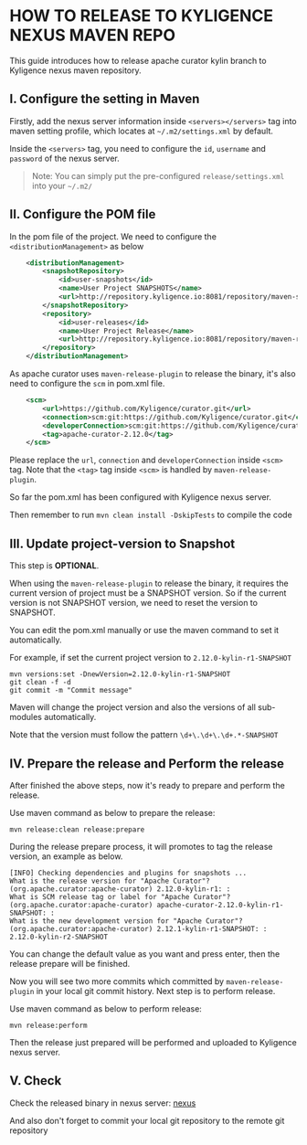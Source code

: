 # HOW TO RELEASE TO KYLIGENCE NEXUS MAVEN REPO

This guide introduces how to release apache curator kylin branch  to Kyligence nexus maven repository.

## I. Configure the setting in Maven

Firstly, add the nexus server information inside `<servers></servers>` tag into maven setting profile, which locates at `~/.m2/settings.xml` by default.

Inside the `<servers>` tag, you need to configure the `id`, `username` and `password` of the nexus server.

> Note: You can simply put the pre-configured `release/settings.xml` into your `~/.m2/`

## II. Configure the POM file 

In the pom file of the project. We need to configure the `<distributionManagement>` as below

```xml
    <distributionManagement>
        <snapshotRepository>
            <id>user-snapshots</id>
            <name>User Project SNAPSHOTS</name>
            <url>http://repository.kyligence.io:8081/repository/maven-snapshots/</url>
        </snapshotRepository>
        <repository>
            <id>user-releases</id>
            <name>User Project Release</name>
            <url>http://repository.kyligence.io:8081/repository/maven-releases/</url>
        </repository>
    </distributionManagement>
```

As apache curator uses `maven-release-plugin` to release the binary, it's also need to configure the `scm` in pom.xml file.

```xml
    <scm>
        <url>https://github.com/Kyligence/curator.git</url>
        <connection>scm:git:https://github.com/Kyligence/curator.git</connection>
        <developerConnection>scm:git:https://github.com/Kyligence/curator.git</developerConnection>
        <tag>apache-curator-2.12.0</tag>
    </scm>
```
Please replace the `url`, `connection` and `developerConnection` inside `<scm>` tag.
Note that the `<tag>` tag inside `<scm>` is handled by `maven-release-plugin`.

So far the pom.xml has been configured with Kyligence nexus server.

Then remember to run `mvn clean install -DskipTests` to compile the code

## III. Update project-version to Snapshot

This step is **OPTIONAL**.

When using the `maven-release-plugin` to release the binary, it requires the current version of project must be a SNAPSHOT version. So if the current version is not SNAPSHOT version, we need to reset the version to SNAPSHOT.

You can edit the pom.xml manually or use the maven command to set it automatically.

For example, if set the current project version to `2.12.0-kylin-r1-SNAPSHOT`
```shell
mvn versions:set -DnewVersion=2.12.0-kylin-r1-SNAPSHOT 
git clean -f -d
git commit -m "Commit message" 
``` 
Maven will change the project version and also the versions of all sub-modules automatically.

Note that the version must follow the pattern `\d+\.\d+\.\d+.*-SNAPSHOT`

## IV. Prepare the release and Perform the release

After finished the above steps, now it's ready to prepare and perform the release.

Use maven command as below to prepare the release:

```shell
mvn release:clean release:prepare
```
During the release prepare process, it will promotes to tag the release version, an example as below.

```
[INFO] Checking dependencies and plugins for snapshots ...
What is the release version for "Apache Curator"? (org.apache.curator:apache-curator) 2.12.0-kylin-r1: : 
What is SCM release tag or label for "Apache Curator"? (org.apache.curator:apache-curator) apache-curator-2.12.0-kylin-r1-SNAPSHOT: :                     
What is the new development version for "Apache Curator"? (org.apache.curator:apache-curator) 2.12.1-kylin-r1-SNAPSHOT: : 2.12.0-kylin-r2-SNAPSHOT
```

You can change the default value as you want and press enter, then the release prepare will be finished.

Now you will see two more commits which committed by `maven-release-plugin` in your local git commit history. Next step is to perform release.

Use maven command as below to perform release:

```shell
mvn release:perform
```

Then the release just prepared will be performed and uploaded to Kyligence nexus server.

## V. Check

Check the released binary in nexus server: [nexus](http://repository.kyligence.io:8081/#browse/browse/assets)

And also don't forget to commit your local git repository to the remote git repository